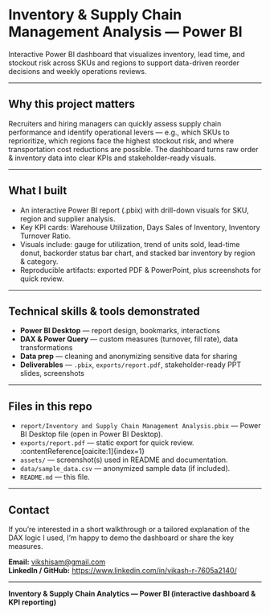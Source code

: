 # Inventory & Supply Chain Management Analysis — Power BI

Interactive Power BI dashboard that visualizes inventory, lead time, and stockout risk across SKUs and regions to support data-driven reorder decisions and weekly operations reviews.

---

## Why this project matters
Recruiters and hiring managers can quickly assess supply chain performance and identify operational levers — e.g., which SKUs to reprioritize, which regions face the highest stockout risk, and where transportation cost reductions are possible. The dashboard turns raw order & inventory data into clear KPIs and stakeholder-ready visuals.



---

## What I built
- An interactive Power BI report (.pbix) with drill-down visuals for SKU, region and supplier analysis.
- Key KPI cards: Warehouse Utilization, Days Sales of Inventory, Inventory Turnover Ratio.
- Visuals include: gauge for utilization, trend of units sold, lead-time donut, backorder status bar chart, and stacked bar inventory by region & category.
- Reproducible artifacts: exported PDF & PowerPoint, plus screenshots for quick review.

---

## Technical skills & tools demonstrated
- **Power BI Desktop** — report design, bookmarks, interactions  
- **DAX & Power Query** — custom measures (turnover, fill rate), data transformations  
- **Data prep** — cleaning and anonymizing sensitive data for sharing  
- **Deliverables** — `.pbix`, `exports/report.pdf`, stakeholder-ready PPT slides, screenshots

---


## Files in this repo
- `report/Inventory and Supply Chain Management Analysis.pbix` — Power BI Desktop file (open in Power BI Desktop).  
- `exports/report.pdf` — static export for quick review. :contentReference[oaicite:1]{index=1}  
- `assets/` — screenshot(s) used in README and documentation.  
- `data/sample_data.csv` — anonymized sample data (if included).  
- `README.md` — this file.

---

## Contact
If you’re interested in a short walkthrough or a tailored explanation of the DAX logic I used, I’m happy to demo the dashboard or share the key measures.

**Email:** vikshisam@gmail.com  
**LinkedIn / GitHub:** https://www.linkedin.com/in/vikash-r-7605a2140/

---
  
**Inventory & Supply Chain Analytics — Power BI (interactive dashboard & KPI reporting)**


